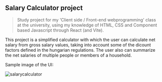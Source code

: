## Salary Calculator project
> Study project for my 'Client side / Front-end webprogramming' class at the university,
> using my knowledge of HTML, CSS and Component based Javascript through React (and Vite).

This project is a simplified calculator with which the user can calculate net salary from gross salary values,
taking into account some of the dicount factors defined in the hungarian regulations.
The user also can summarize the net salaries of multiple people or members of a household.

Sample image of the UI:

![salarycalculator](https://github.com/tamaslaci/salarycalculator/assets/173500621/5684a2b1-9119-4a53-87f0-872091dc01a4)
